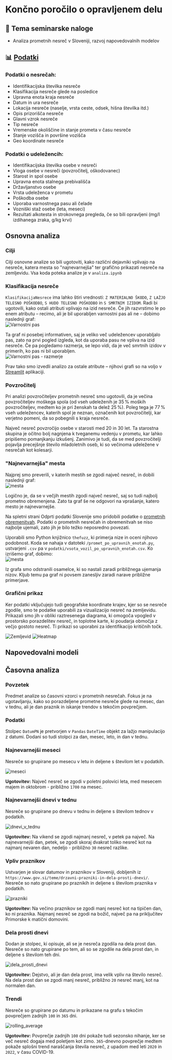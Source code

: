 # Končno poročilo o opravljenem delu

## 📖 Tema seminarske naloge
- Analiza prometnih nesreč v Sloveniji, razvoj napovedovalnih modelov

## 📊 [Podatki](https://podatki.gov.si/dataset/mnzpprometne-nesrece-od-leta-2009-dalje)

### Podatki o nesrečah:
- Identifikacijska številka nesreče
- Klasifikacija nesreče glede na posledice
- Upravna enota kraja nesreče
- Datum in ura nesreče
- Lokacija nesreče (naselje, vrsta ceste, odsek, hišna številka itd.)
- Opis prizorišča nesreče
- Glavni vzrok nesreče
- Tip nesreče
- Vremenske okoliščine in stanje prometa v času nesreče
- Stanje vozišča in površine vozišča
- Geo koordinate nesreče

### Podatki o udeležencih:
- Identifikacijska številka osebe v nesreči
- Vloga osebe v nesreči (povzročitelj, oškodovanec)
- Starost in spol osebe
- Upravna enota stalnega prebivališča
- Državljanstvo osebe
- Vrsta udeleženca v prometu
- Poškodba osebe
- Uporaba varnostnega pasu ali čelade
- Vozniški staž osebe (leta, meseci)
- Rezultati alkotesta in strokovnega pregleda, če so bili opravljeni (mg/l izdihanega zraka, g/kg krvi)

## Osnovna analiza

### Cilji

Cilji osnovne analize so bili ugotoviti, kako različni dejavniki vplivajo na nesreče, katera mesta so "najnevarnejša" ter grafično prikazati nesreče na zemljevidu. Vsa koda poteka analize je v `analiza.ipynb`

### Klasifikacija nesreče

`KlasifikacijaNesrece` ima lahko štiri vrednosti: `Z MATERIALNO ŠKODO`, `Z LAŽJO TELESNO POŠKODBO`, `S HUDO TELESNO POŠKODBO` in `S SMRTNIM IZIDOM`. Radi bi ugotovili, kako ostali atributi vplivajo na izid nesreče. Če jih razvrstimo le po enem atributu – recimo, ali je bil uporabljen varnostni pas ali ne – dobimo naslednji graf:  
![Varnostni pas](slike/nesrecePoUporabiVarnostnegaPasu.png "Varnostni pas")

Ta graf ni posebej informativen, saj je veliko več udeležencev uporabljalo pas, zato na prvi pogled izgleda, kot da uporaba pasu ne vpliva na izid nesreče. Če pa pogledamo razmerja, se lepo vidi, da je več smrtnih izidov v primerih, ko pas ni bil uporabljen.  
![Varnostni pas - razmerje](slike/razmerjeVarnostniPas.png "Varnostni pas - razmerje")

Prav tako smo izvedli analizo za ostale atribute – njihovi grafi so na voljo v [Streamlit](https://pr2520-promet.streamlit.app) aplikaciji.

### Povzročitelj

Pri analizi povzročiteljev prometnih nesreč smo ugotovili, da je večina povzročiteljev moškega spola (od vseh udeleženih je 35 % moških povzročiteljev, medtem ko je pri ženskah ta delež 25 %). Poleg tega je 77 % vseh udeležencev, katerih spol je neznan, označenih kot povzročitelji, kar verjetno pomeni, da so pobegnili s kraja nesreče.

Največ nesreč povzročijo osebe v starosti med 20 in 30 let. Ta starostna skupina je očitno bolj nagnjena k tveganemu vedenju v prometu, kar lahko pripišemo pomanjkanju izkušenj. Zanimivo je tudi, da se med povzročitelji pojavlja precejšnje število mladoletnih oseb, ki so večinoma udeležene v nesrečah kot kolesarji.

### "Najnevarnejša" mesta

Najprej smo preverili, v katerih mestih se zgodi največ nesreč, in dobili naslednji graf:  
![mesta](slike/nesrecePoMestih.png "mesta")

Logično je, da se v večjih mestih zgodi največ nesreč, saj so tudi najbolj prometno obremenjena. Zato ta graf še ne odgovori na vprašanje, katero mesto je najnevarnejše.

Na spletni strani Odprti podatki Slovenije smo pridobili podatke o [prometnih obremenitvah](https://podatki.gov.si/dataset/pldp-karte-prometnih-obremenitev). Podatki o prometnih nesrečah in obremenitvah se niso najbolje ujemali, zato jih je bilo težko neposredno povezati.

Uporabili smo Python knjižnico `thefuzz`, ki primerja nize in oceni njihovo podobnost. Koda se nahaja v datoteki `/promet_po_upravnih_enotah.py`, ustvarjeni `.csv` pa v `podatki/vsota_vozil_po_upravnih_enotah.csv`. Ko izrišemo graf, dobimo:  
![mesta](slike/upravne.png "mesta")

Iz grafa smo odstranili osamelce, ki so nastali zaradi približnega ujemanja nizov. Kljub temu pa graf ni povsem zanesljiv zaradi narave približne primerjave.

### Grafični prikaz

Ker podatki vključujejo tudi geografske koordinate krajev, kjer so se nesreče zgodile, smo te podatke uporabili za vizualizacijo nesreč na zemljevidu. Prikazali smo jih v obliki raztresenega diagrama, ki omogoča vpogled v prostorsko porazdelitev nesreč, in toplotne karte, ki poudarja območja z večjo gostoto nesreč. Ti prikazi so uporabni za identifikacijo kritičnih točk.

![Zemljevid](slike/zemljevidNesrec.png "Zemljevid prometnih nesreč")
![Heatmap](slike/heatmap.png "Toplotna karta prometnih nesreč")

## Napovedovalni modeli

## Časovna analiza

### Povzetek

Predmet analize so časovni vzorci v prometnih nesrečah. Fokus je na ugotavljanju, kako so porazdeljene prometne nesreče glede na mesec, dan v tednu, ali je dan praznik in iskanje trendov s tekočim povprečjem.

### Podatki

Stolpec `DatumPN` je pretvorjen v `Pandas` `DateTime` objekt za lažjo manipulacijo z datumi. Dodani so tudi stolpci za dan, mesec, leto, in dan v tednu.

### Najnevarnejši meseci

Nesreče so grupirane po mesecu v letu in deljene s številom let v podatkih.

![meseci](slike/nesrece_mesecno.png "Nesreče povprečno na mesec")

**Ugotovitev:** Največ nesreč se zgodi v poletni polovici leta, med mesecem majem in oktobrom - približno `1700` na mesec. 

### Najnevarnejši dnevi v tednu

Nesreče so grupirane po dnevu v tednu in deljene s številom tednov v podatkih.

![dnevi_v_tednu](slike/nesrece_dnevno.png "Nesreče povprečno na dan v tednu")

**Ugotovitev:** Na vikend se zgodi najmanj nesreč, v petek pa največ. Na najnevarnejši dan, petek, se zgodi skoraj dvakrat toliko nesreč kot na najmanj nevaren dan, nedeljo - približno `30` nesreč razlike.

### Vpliv praznikov

Ustvarjen je slovar datumov in praznikov v Sloveniji, dobljenih iz `https://www.gov.si/teme/drzavni-prazniki-in-dela-prosti-dnevi/`. Nesreče so nato grupirane po praznikih in deljene s številom praznika v podatkih.

![prazniki](slike/nesrece_prazniki.png "Nesreče povprečno na praznik")

**Ugotovitev:** Na večino praznikov se zgodi manj nesreč kot na tipičen dan, ko ni praznika. Najmanj nesreč se zgodi na božič, največ pa na priključitev Primorske k matični domovini.

### Dela prosti dnevi

Dodan je stolpec, ki opisuje, ali se je nesreča zgodila na dela prost dan. Nesreče so nato grupirane po tem, ali so se zgodile na dela prost dan, in deljene s številom teh dni.

![dela_prosti_dnevi](slike/nesrece_dela_prost_dan.png)

**Ugotovitev:** Dejstvo, ali je dan dela prost, ima velik vpliv na število nesreč. Na dela prost dan se zgodi manj nesreč, približno `20` nesreč manj, kot na normalen dan.

### Trendi

Nesreče so grupirane po datumu in prikazane na grafu s tekočim povprečjem zadnjih `100` in `365` dni.

![rolling_average](slike/nesrece_rolling_average.png)

**Ugotovitev:** Povprečje zadnjih `100` dni pokaže tudi sezonsko nihanje, ker se več nesreč dogaja med poletjem kot zimo. `365`-dnevno povprečje medtem pokaže splošni trend naraščanja števila nesreč, z upadom med leti `2020` in `2022`, v času COVID-19.
